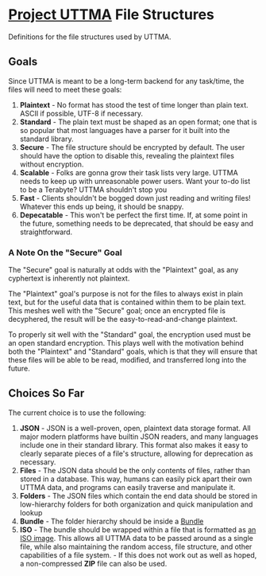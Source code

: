 # [Project UTTMA](https://github.com/UTTMA) File Structures #

Definitions for the file structures used by UTTMA.


## Goals ##

Since UTTMA is meant to be a long-term backend for any task/time, the files will need to meet these goals:

 1. **Plaintext** - No format has stood the test of time longer than plain text. ASCII if possible, UTF-8 if necessary.
 2. **Standard** - The plain text must be shaped as an open format; one that is so popular that most languages have a parser for it built into the standard library.
 3. **Secure** - The file structure should be encrypted by default. The user should have the option to disable this, revealing the plaintext files without encryption.
 4. **Scalable** - Folks are gonna grow their task lists very large. UTTMA needs to keep up with unreasonable power users. Want your to-do list to be a Terabyte? UTTMA shouldn't stop you
 5. **Fast** - Clients shouldn't be bogged down just reading and writing files! Whatever this ends up being, it should be snappy.
 6. **Depecatable** - This won't be perfect the first time. If, at some point in the future, something needs to be deprecated, that should be easy and straightforward.


### A Note On the "Secure" Goal ###

The "Secure" goal is naturally at odds with the "Plaintext" goal, as any cyphertext is inherently not plaintext.

The "Plaintext" goal's purpose is not for the files to always exist in plain text, but for the useful data that is contained within them to be plain text. This meshes well with the "Secure" goal; once an encrypted file is decyphered, the result will be the easy-to-read-and-change plaintext.

To properly sit well with the "Standard" goal, the encryption used must be an open standard encryption. This plays well with the motivation behind both the "Plaintext" and "Standard" goals, which is that they will ensure that these files will be able to be read, modified, and transferred long into the future.


## Choices So Far ##

The current choice is to use the following:

 1. **JSON** - JSON is a well-proven, open, plaintext data storage format. All major modern platforms have builtin JSON readers, and many languages include one in their standard library. This format also makes it easy to clearly separate pieces of a file's structure, allowing for deprecation as necessary.
 2. **Files** - The JSON data should be the only contents of files, rather than stored in a database. This way, humans can easily pick apart their own UTTMA data, and programs can easily traverse and manipulate it.
 3. **Folders** - The JSON files which contain the end data should be stored in low-hierarchy folders for both organization and quick manipulation and lookup
 4. **Bundle** - The folder hierarchy should be inside a [Bundle](https://en.wikipedia.org/wiki/Bundle_(macOS))
 5. **ISO** - The bundle should be wrapped within a file that is formatted as [an ISO image](https://en.wikipedia.org/wiki/ISO_image). This allows all UTTMA data to be passed around as a single file, while also maintaining the random access, file structure, and other capabilities of a file system.
		- If this does not work out as well as hoped, a non-compressed **ZIP** file can also be used.